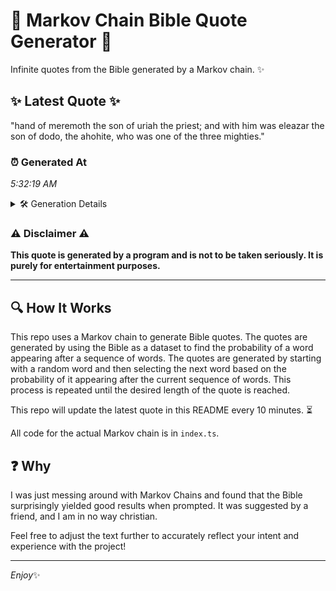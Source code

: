 # 📖 Markov Chain Bible Quote Generator 📖

Infinite quotes from the Bible generated by a Markov chain. ✨

## ✨ Latest Quote ✨
"hand of meremoth the son of uriah the priest; and with him was eleazar the son of dodo, the ahohite, who was one of the three mighties."

### ⏰ Generated At
*5:32:19 AM*

<details>
    <summary>🛠️ Generation Details</summary>
    <p>
        <strong>🌱 Seed:</strong> hand<br>
        <strong>🔄 Iterations:</strong> 26<br>
        <strong>📜 Context History:</strong><br>[ hand ]: of<br>[ hand, of ]: meremoth<br>[ hand, of, meremoth ]: the<br>[ hand, of, meremoth, the ]: son<br>[ hand, of, meremoth, the, son ]: of<br>[ hand, of, meremoth, the, son, of ]: uriah<br>[ of, meremoth, the, son, of, uriah ]: the<br>[ meremoth, the, son, of, uriah, the ]: priest;<br>[ the, son, of, uriah, the, priest; ]: and<br>[ son, of, uriah, the, priest;, and ]: with<br>[ of, uriah, the, priest;, and, with ]: him<br>[ uriah, the, priest;, and, with, him ]: was<br>[ the, priest;, and, with, him, was ]: eleazar<br>[ priest;, and, with, him, was, eleazar ]: the<br>[ and, with, him, was, eleazar, the ]: son<br>[ with, him, was, eleazar, the, son ]: of<br>[ him, was, eleazar, the, son, of ]: dodo,<br>[ was, eleazar, the, son, of, dodo, ]: the<br>[ eleazar, the, son, of, dodo,, the ]: ahohite,<br>[ the, son, of, dodo,, the, ahohite, ]: who<br>[ son, of, dodo,, the, ahohite,, who ]: was<br>[ of, dodo,, the, ahohite,, who, was ]: one<br>[ dodo,, the, ahohite,, who, was, one ]: of<br>[ the, ahohite,, who, was, one, of ]: the<br>[ ahohite,, who, was, one, of, the ]: three<br>[ who, was, one, of, the, three ]: mighties.<br>
    </p>
</details>

### ⚠️ Disclaimer ⚠️
**This quote is generated by a program and is not to be taken seriously. It is purely for entertainment purposes.**

---

## 🔍 How It Works

This repo uses a Markov chain to generate Bible quotes. The quotes are generated by using the Bible as a dataset to find the probability of a word appearing after a sequence of words. The quotes are generated by starting with a random word and then selecting the next word based on the probability of it appearing after the current sequence of words. This process is repeated until the desired length of the quote is reached.

This repo will update the latest quote in this README every 10 minutes. ⏳

All code for the actual Markov chain is in `index.ts`.

## ❓ Why

I was just messing around with Markov Chains and found that the Bible surprisingly yielded good results when prompted. 
It was suggested by a friend, and I am in no way christian.

Feel free to adjust the text further to accurately reflect your intent and experience with the project!

---

*Enjoy*✨
